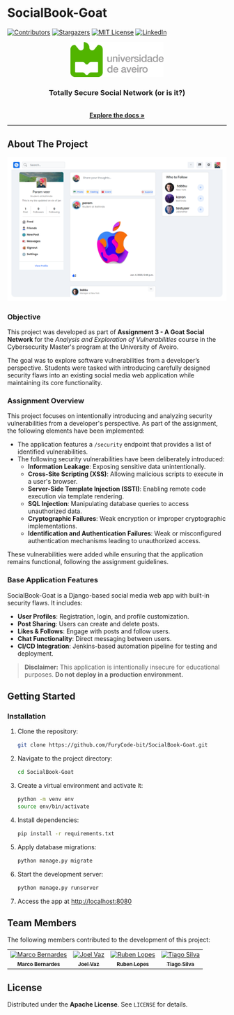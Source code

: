 # SocialBook-Goat

[![Contributors][contributors-shield]][contributors-url]
[![Stargazers][stars-shield]][stars-url]
[![MIT License][license-shield]][license-url]
[![LinkedIn][linkedin-shield]][linkedin-url]

<!-- PROJECT LOGO -->
<div align="center">
  <a href="https://github.com/FuryCode-bit/SocialBook-Goat">
    <img src="readme/ua.png" alt="Logo" height="80">
  </a>

  <h3 align="center">Totally Secure Social Network (or is it?)</h3>

  <p align="center">
    <br />
    <a href="https://github.com/FuryCode-bit/SocialBook-Goat"><strong>Explore the docs »</strong></a>
    <br />
  </p>
</div>

---

## About The Project

![Project Screenshot][project-screenshot]

### Objective

This project was developed as part of **Assignment 3 - A Goat Social Network** for the *Analysis and Exploration of Vulnerabilities* course in the Cybersecurity Master's program at the University of Aveiro.

The goal was to explore software vulnerabilities from a developer’s perspective. Students were tasked with introducing carefully designed security flaws into an existing social media web application while maintaining its core functionality.

### Assignment Overview

This project focuses on intentionally introducing and analyzing security vulnerabilities from a developer's perspective. As part of the assignment, the following elements have been implemented:

- The application features a `/security` endpoint that provides a list of identified vulnerabilities.
- The following security vulnerabilities have been deliberately introduced:
  - **Information Leakage**: Exposing sensitive data unintentionally.
  - **Cross-Site Scripting (XSS)**: Allowing malicious scripts to execute in a user's browser.
  - **Server-Side Template Injection (SSTI)**: Enabling remote code execution via template rendering.
  - **SQL Injection**: Manipulating database queries to access unauthorized data.
  - **Cryptographic Failures**: Weak encryption or improper cryptographic implementations.
  - **Identification and Authentication Failures**: Weak or misconfigured authentication mechanisms leading to unauthorized access.

These vulnerabilities were added while ensuring that the application remains functional, following the assignment guidelines.

### Base Application Features

SocialBook-Goat is a Django-based social media web app with built-in security flaws. It includes:

- **User Profiles**: Registration, login, and profile customization.
- **Post Sharing**: Users can create and delete posts.
- **Likes & Follows**: Engage with posts and follow users.
- **Chat Functionality**: Direct messaging between users.
- **CI/CD Integration**: Jenkins-based automation pipeline for testing and deployment.

> **Disclaimer:** This application is intentionally insecure for educational purposes. **Do not deploy in a production environment.**

## Getting Started

### Installation

1. Clone the repository:
   ```sh
   git clone https://github.com/FuryCode-bit/SocialBook-Goat.git
   ```
2. Navigate to the project directory:
   ```sh
   cd SocialBook-Goat
   ```
3. Create a virtual environment and activate it:
   ```sh
   python -m venv env
   source env/bin/activate
   ```
4. Install dependencies:
   ```sh
   pip install -r requirements.txt
   ```
5. Apply database migrations:
   ```sh
   python manage.py migrate
   ```
6. Start the development server:
   ```sh
   python manage.py runserver
   ```
7. Access the app at [http://localhost:8080](http://localhost:8080)

## Team Members

The following members contributed to the development of this project:

<table>
  <tr>
    <td align="center">
      <a href="https://github.com/FuryCode-bit">
        <img src="https://avatars2.githubusercontent.com/u/62396294?s=400&u=7017c42401bedbcc13df785146962b6cd128e658&v=4" width="100px;" alt="Marco Bernardes"/><br>
        <sub>
          <b>Marco Bernardes</b>
        </sub>
      </a>
    </td>
    <td align="center">
      <a href="https://github.com/joelvaz0x01">
        <img src="https://avatars.githubusercontent.com/u/65792406?v=4" width="100px;" alt="Joel Vaz"/><br>
        <sub>
          <b>Joel Vaz</b>
        </sub>
      </a>
    </td>
    <td align="center">
      <a href="https://github.com/rlopes0773">
        <img src="https://avatars.githubusercontent.com/u/68201862" width="100px;" alt="Ruben Lopes"/><br>
        <sub>
          <b>Ruben Lopes</b>
        </sub>
      </a>
    </td>
    <td align="center">
      <a href="https://github.com/silvatiago1">
        <img src="https://avatars.githubusercontent.com/u/92639775?v=4" width="100px;" alt="Tiago Silva"/><br>
        <sub>
          <b>Tiago Silva</b>
        </sub>
      </a>
    </td>
    <!--<td align="center">
      <a href="#">
        <img src="https://miro.medium.com/max/360/0*1SkS3mSorArvY9kS.jpg" width="100px;" alt="Foto do Steve Jobs"/><br>
        <sub>
          <b>Steve Jobs</b>
        </sub>
      </a>
    </td>-->
  </tr>
</table>

## License

Distributed under the **Apache License**. See `LICENSE` for details.


[contributors-shield]: https://img.shields.io/github/contributors/FuryCode-bit/SocialBook-Goat.svg?style=for-the-badge
[contributors-url]: https://github.com/FuryCode-bit/SocialBook-Goat/graphs/contributors
[stars-shield]: https://img.shields.io/github/stars/FuryCode-bit/SocialBook-Goat.svg?style=for-the-badge
[stars-url]: https://github.com/FuryCode-bit/SocialBook-Goat/stargazers
[license-shield]: https://img.shields.io/github/license/FuryCode-bit/SocialBook-Goat.svg?style=for-the-badge
[license-url]: https://github.com/FuryCode-bit/SocialBook-Goat/blob/master/LICENSE
[linkedin-shield]: https://img.shields.io/badge/-LinkedIn-black.svg?style=for-the-badge&logo=linkedin&colorB=555
[linkedin-url]: https://linkedin.com/in/bernardeswebdev
[project-screenshot]: readme/goat.png





